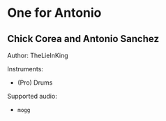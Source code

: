 # One for Antonio

## Chick Corea and Antonio Sanchez

Author: TheLieInKing


Instruments:

  * (Pro) Drums

Supported audio:

  * `mogg`

